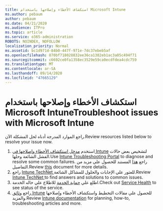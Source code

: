 ```yaml
---
title: استكشاف الأخطاء وإصلاحها باستخدام Microsoft Intune
ms.author: pebaum
author: pebaum
ms.date: 04/21/2020
ms.audience: ITPro
ms.topic: article
ms.service: o365-administration
ROBOTS: NOINDEX, NOFOLLOW
localization_priority: Normal
ms.assetid: bc1d971d-84b0-447f-971e-7dc37ebeb5af
ms.openlocfilehash: 870bf718028832ee36ca1382eb1ac3a05c494f71
ms.sourcegitcommit: c6692ce0fa1358ec3529e59ca0ecdfdea4cdc759
ms.translationtype: MT
ms.contentlocale: ar-SA
ms.lasthandoff: 09/14/2020
ms.locfileid: "47665129"
---
```

# <a name="troubleshoot-issues-with-microsoft-intune"></a><span data-ttu-id="efe40-102">استكشاف الأخطاء وإصلاحها باستخدام Microsoft Intune</span><span class="sxs-lookup"><span data-stu-id="efe40-102">Troubleshoot issues with Microsoft Intune</span></span>

<span data-ttu-id="efe40-103">راجع الموارد المدرجة أدناه لحل المشكلة الآن.</span><span class="sxs-lookup"><span data-stu-id="efe40-103">Review resources listed below to resolve your issue now.</span></span>
  
1. <span data-ttu-id="efe40-104">استخدم [مدخل استكشاف الأخطاء وإصلاحها في Intune](https://devicemanagement.microsoft.com/#blade/Microsoft_Intune_DeviceSettings/TroubleshootBlade) لتشخيص بعض حالات الفشل الشائعة وحلها.</span><span class="sxs-lookup"><span data-stu-id="efe40-104">Use [Intune Troubleshooting Portal](https://devicemanagement.microsoft.com/#blade/Microsoft_Intune_DeviceSettings/TroubleshootBlade) to diagnose and resolve some common failures.</span></span> <span data-ttu-id="efe40-105">راجع [هذا](https://docs.microsoft.com/intune/help-desk-operators) المستند للحصول علي مزيد من التفاصيل.</span><span class="sxs-lookup"><span data-stu-id="efe40-105">Review [this](https://docs.microsoft.com/intune/help-desk-operators) document for more details.</span></span>  
2. <span data-ttu-id="efe40-106">راجع [Intune TechNet ](https://social.technet.microsoft.com/forums/home?forum=microsoftintuneprod)للعثور علي الإجابات والحلول للمشاكل الشائعة.</span><span class="sxs-lookup"><span data-stu-id="efe40-106">Review [Intune TechNet ](https://social.technet.microsoft.com/forums/home?forum=microsoftintuneprod)to find answers and solutions to common issues.</span></span>  
3. <span data-ttu-id="efe40-107">اطلع علي [حماية الخدمة](https://portal.office.com/AdminPortal/Home#/servicehealth) للاطلاع علي حاله الخدمة.</span><span class="sxs-lookup"><span data-stu-id="efe40-107">Check out [Service Health](https://portal.office.com/AdminPortal/Home#/servicehealth) to see status of the service.</span></span>   
4. <span data-ttu-id="efe40-108">راجع [وثائق Intune](https://docs.microsoft.com/intune/) للحصول علي مقالات التخطيط واستكشاف الأخطاء وإصلاحها والمزيد.</span><span class="sxs-lookup"><span data-stu-id="efe40-108">Review [Intune documentation](https://docs.microsoft.com/intune/) for planning, how-to, troubleshooting articles and more.</span></span> 